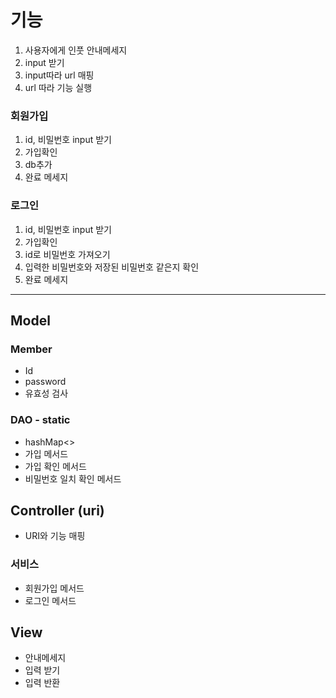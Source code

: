 # 기능
1. 사용자에게 인풋 안내메세지
2. input 받기
3. input따라 url 매핑
4. url 따라 기능 실행

### 회원가입
1. id, 비밀번호 input 받기
2. 가입확인
3. db추가
4. 완료 메세지

### 로그인
1. id, 비밀번호 input 받기
2. 가입확인
3. id로 비밀번호 가져오기
4. 입력한 비밀번호와 저장된 비밀번호 같은지 확인
4. 완료 메세지

---
## Model
### Member
- Id
- password
- 유효성 검사

### DAO - static
- hashMap<>
- 가입 메서드
- 가입 확인 메서드
- 비밀번호 일치 확인 메서드

## Controller (uri)
- URI와 기능 매핑

### 서비스
- 회원가입 메서드
- 로그인 메서드

## View
- 안내메세지
- 입력 받기
- 입력 반환